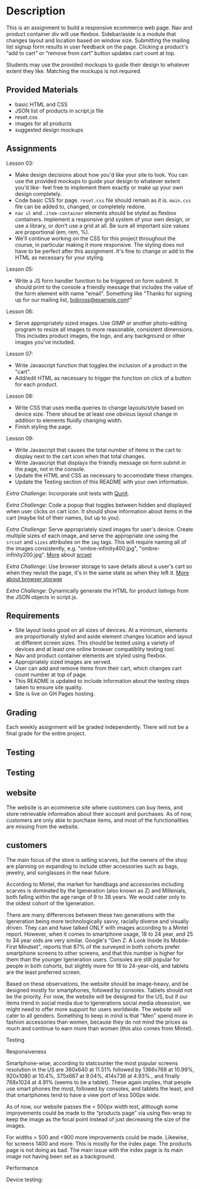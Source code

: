 # Description

This is an assignment to build a responsive ecommerce web page. Nav and product container div will use flexbox. Sidebar/aside is a module that changes layout and location based on window size. Submitting the mailing list signup form results in user feedback on the page. Clicking a product's “add to cart” or “remove from cart” button updates cart count at top.

Students may use the provided mockups to guide their design to whatever extent they like. Matching the mockups is not required.

## Provided Materials

  - basic HTML and CSS
  - JSON list of products in script.js file
  - reset.css
  - images for all products
  - suggested design mockups

## Assignments

Lesson 03:

  - Make design decisions about how you'd like your site to look. You can use the provided mockups to guide your design to whatever extent you'd like- feel free to implement them exactly or make up your own design completely.
  - Code basic CSS for page. `reset.css` file should remain as it is. `main.css` file can be added to, changed, or completely redone.
  - `nav ul` and `.item-container` elements should be styled as flexbox containers. Implement a responsive grid system of your own design, or use a library, or don't use a grid at all. Be sure all important size values are proportional (em, rem, %).
  - We'll continue working on the CSS for this project throughout the course, in particular making it more responsive. The styling does not have to be perfect after this assignment. It's fine to change or add to the HTML as necessary for your styling.

Lesson 05:

  - Write a JS form handler function to be triggered on form submit. It should print to the console a friendly message that includes the value of the form element with name "email". Something like "Thanks for signing up for our mailing list, bobross@example.com!"

Lesson 06:

  - Serve appropriately sized images. Use GIMP or another photo-editing program to resize all images to more reasonable, consistent dimensions. This includes product images, the logo, and any background or other images you've included.

Lesson 07:

  - Write Javascript function that toggles the inclusion of a product in the "cart".
  - Add/edit HTML as necessary to trigger the function on click of a button for each product.

Lesson 08:

  - Write CSS that uses media queries to change layouts/style based on device size. There shoud be at least one obvious layout change in addition to elements fluidly changing width.
  - Finish styling the page.

Lesson 09:

  - Write Javascript that causes the total number of items in the cart to display next to the cart icon when that total changes.
  - Write Javascript that displays the friendly message on form submit in the page, not in the console.
  - Update the HTML and CSS as necessary to accomodate these changes.
  - Update the Testing section of this README with your own information.

*Extra Challenge*: Incorporate unit tests with [Qunit](https://qunitjs.com/).

*Extra Challenge*: Code a popup that toggles between hidden and displayed when user clicks on cart icon. It should show information about items in the cart (maybe list of their names, but up to you).

*Extra Challenge*: Serve appropriately sized images for user's device. Create multiple sizes of each image, and serve the appropriate one using the `srcset` and `sizes` attributes on the `img` tags. This will require naming all of the images consistently, e.g. "ombre-infinity400.jpg", "ombre-infinity200.jpg". [More](https://css-tricks.com/responsive-images-youre-just-changing-resolutions-use-srcset/) about [srcset](https://developer.mozilla.org/en-US/docs/Web/HTML/Element/img)

*Extra Challenge*: Use browser storage to save details about a user's cart so when they revisit the page, it's in the same state as when they left it. [More about browser storage](https://www.w3schools.com/html/html5_webstorage.asp)

*Extra Challenge*: Dynamically generate the HTML for product listings from the JSON objects in script.js.

## Requirements

  - Site layout looks good on all sizes of devices. At a minimum, elements are proportionally styled and aside element changes location and layout at different screen sizes. This should be tested using a variety of devices and at least one online browser compatiblity testing tool.
  - Nav and product container elements are styled using flexbox.
  - Appropriately sized images are served.
  - User can add and remove items from their cart, which changes cart count number at top of page.
  - This README is updated to include information about the testing steps taken to ensure site quality.
  - Site is live on GH Pages hosting.

## Grading
Each weekly assignment will be graded independently. There will not be a final grade for the entire project.

## Testing

 ## Testing

  ## website
  The website is an ecommerce site where customers can buy items, and store retrievable information about their account and purchases. As of now, customers are only able to purchase items, and most of the functionalities are missing from the website. 

  ## customers
  
  The main focus of the store is selling scarves, but the owners of the shop are planning on expanding to include other accessories such as bags, jewelry, and sunglasses in the near future.  

 According to Mintel, the market for handbags and accessories including scarves is dominated by the Igeneration (also known as Z) and Millenials, both falling within the age range of 9 to 38 years. We would cater only to the oldest cohort of the Igeneration.
  
 There are many differences between these two generations with the Igeneration being more technologically savvy, racially diverse and visually driven. They can and have talked ONLY with images according to a Mintel report. However, when it comes to smartphone usage, 18 to 24 year, and 25 to 34 year olds are very similar. Google's "Gen Z: A Look Inside Its Mobile-First Mindset", reports that 87% of the surveyed in both cohorts prefer smartphone screens to other screens, and that this number is higher for them than the younger Igeneration users. Consoles are still popular for people in both cohorts, but slightly more for 18 to 24-year-old, and tablets are the least preferred screen. 

Based on these observations, the website should be image-heavy, and be designed mostly for smartphones, followed by consoles. Tablets should not be the priority. For now, the website will be designed for the US, but if our items trend in social media due to Igenerations social media obsession, we might need to offer more support for users worldwide. The website will cater to all genders. Something to keep in mind is that "Men" spend more in fashion accessories than women, because they do not mind the prices as much and continue to earn more than women (this also comes from Mintel). 

Testing

Responsiveness 

Smartphone-wise, according to statcounter the most popular screens resolution in the US are 360x640 at 11.51% followed by 1366x768 at 10.99%, 920x1080 at 10.4%, 375x667 at 9.04%,
414x736 at 4.93%., and finally 768x1024 at 4.91% (seems to be a tablet). These again implies, that people use smart phones the most, followed by consoles, and tablets the least, and that smartphones tend to have a view port of less 500px wide.

As of now, our website passes the < 500px width test, although some improvements could be made to the “products page” via using flex-wrap to keep the image as the focal point instead of just decreasing the size of the images.

For widths > 500 and <900 more improvements could be made. Likewise, for screens 1400 and more. This is mostly for the index page. The products page is not doing as bad. The main issue with the index page is its main image not having been set as a background.

Performance 

Device  testing:



